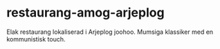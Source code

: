 # restaurang-amog-arjeplog

Elak restaurang lokaliserad i Arjeplog joohoo. Mumsiga klassiker med en kommunistisk touch. 
